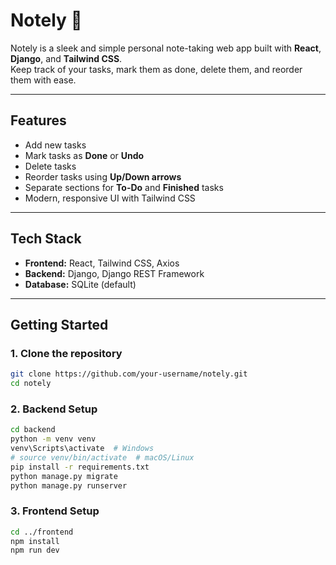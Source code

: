 # Notely 📝

Notely is a sleek and simple personal note-taking web app built with **React**, **Django**, and **Tailwind CSS**.  
Keep track of your tasks, mark them as done, delete them, and reorder them with ease.

---

## Features

- Add new tasks
- Mark tasks as **Done** or **Undo**
- Delete tasks
- Reorder tasks using **Up/Down arrows**
- Separate sections for **To-Do** and **Finished** tasks
- Modern, responsive UI with Tailwind CSS

---

## Tech Stack

- **Frontend:** React, Tailwind CSS, Axios  
- **Backend:** Django, Django REST Framework  
- **Database:** SQLite (default)  

---

## Getting Started

### 1. Clone the repository

```bash
git clone https://github.com/your-username/notely.git
cd notely
```

### 2. Backend Setup
```bash
cd backend
python -m venv venv
venv\Scripts\activate  # Windows
# source venv/bin/activate  # macOS/Linux
pip install -r requirements.txt
python manage.py migrate
python manage.py runserver
```

### 3. Frontend Setup
```bash
cd ../frontend
npm install
npm run dev
```


